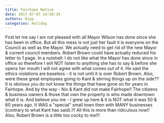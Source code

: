```yaml
---
title: Fairhope Native
date: 2017-07-07 14:50:34
authors: Ripp
categories: Holiday
---
```


 First let me say I am not pleased with all Mayor Wilson has done since she has been in office.  But all this mess is not just her fault it is everyone on the Council as well as the Mayor.  We actually need to get rid of the new Mayor &amp; current council members.   Robert Brown could have actually reduced his letter to 1 page.  In a nutshell:  I do not like what the Mayor has done since in office so therefore I will NOT listen to anything she has to say &amp; before she opens her mouth I will not agree with what comes out of it.
    He said the ethics violations are baseless - it is not until it is over Robert Brown.  Also, were these great employees going to Kant &amp; stirring things up on the side??  It is obvious you do not know the things that have gone on for years in Fairhope.  And by the way - Nix &amp; Kant did not make Fairhope!!   The citizens &amp; business owners &amp; those that own the property is who made downtown what it is.   And believe you me - I grew up here &amp; it is NOT what it was 50 &amp; 60 years ago.  It WAS a "special" small town then with MANY businesses (contrary to what Kant has said).!!!
     All this is more than ridiculous now!!  Also,  Robert Brown is a little too cocky to me!!!